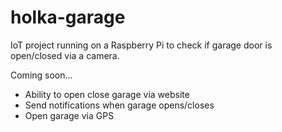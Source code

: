 # holka-garage
IoT project running on a Raspberry Pi to check if garage door is open/closed via a camera.  

Coming soon...
* Ability to open close garage via website
* Send notifications when garage opens/closes
* Open garage via GPS 

